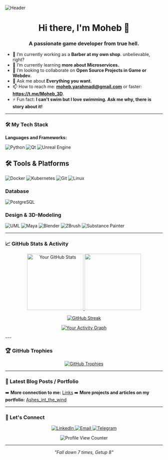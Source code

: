 <!-- A catchy header/banner image makes your profile stand out.
You can create one using tools like: https://canva.com, https://placehold.co, or https://github.com/kyechan99/capsule-render -->
![Header](https://placehold.co/1200x300/0077B5/FFFFFF?text=Welcome+to+My+GitHub+Profile!)

<h1 align="center">Hi there, I'm Moheb 👋</h1>
<h3 align="center">A passionate game developer from true hell.</h3>

- 🔭 I’m currently working as a **Barber at my own shop**. unbelievable, right?
- 🌱 I’m currently learning **more about Microservices.**
- 👯 I’m looking to collaborate on **Open Source Projects in Game or Webdev.**
- 💬 Ask me about **Everything you want.**
- 📫 How to reach me: **moheb.yarahmadi@gmail.com** or faster: **https://t.me/Moheb_3D**.
- ⚡ Fun fact: **I can't swim but I love swimming. Ask me why, there is story about it!**

---

### 🛠️ My Tech Stack

**Languages and Frameworks:**
<!-- Icons from https://shields.io/badges or https://simpleicons.org/ -->
![Python](https://img.shields.io/badge/Python-3776AB?style=for-the-badge&logo=python&logoColor=white)
![Qt](https://img.shields.io/badge/Qt-C++-41CD52?style=for-the-badge&logo=qt&logoColor=white)
![Unreal Engine](https://img.shields.io/badge/Unreal-C++-0E1128?style=for-the-badge&logo=unrealengine&logoColor=white)

## 🛠️ Tools & Platforms
![Docker](https://img.shields.io/badge/Docker-2496ED?style=for-the-badge&logo=docker&logoColor=white)
![Kubernetes](https://img.shields.io/badge/Kubernetes-326CE5?style=for-the-badge&logo=kubernetes&logoColor=white)
![Git](https://img.shields.io/badge/Git-F05032?style=for-the-badge&logo=git&logoColor=white)
![Linux](https://img.shields.io/badge/Linux-FCC624?style=for-the-badge&logo=linux&logoColor=black)

### Database
![PostgreSQL](https://img.shields.io/badge/PostgreSQL-SQL-336791?style=for-the-badge&logo=postgresql&logoColor=white)

### Design & 3D-Modeling
![UML](https://img.shields.io/badge/UML-Diagrams-D71C4C?style=for-the-badge&logo=diagramsdotnet&logoColor=white)
![Maya](https://img.shields.io/badge/Maya-3D-0696D7?style=for-the-badge&logo=autodesk&logoColor=white)
![Blender](https://img.shields.io/badge/Blender-3D-F5792A?style=for-the-badge&logo=blender&logoColor=white)
![ZBrush](https://img.shields.io/badge/ZBrush-Sculpting-6B6B6B?style=for-the-badge&logo=pixologic&logoColor=white)
![Substance Painter](https://img.shields.io/badge/Substance-Texturing-6967CE?style=for-the-badge&logo=adobe&logoColor=white)

---

### 📈 GitHub Stats & Activity

<!-- A view of your stats - choose one or a combination. -->
<p align="center">
  <a href="https://github.com/anuraghazra/github-readme-stats">
    <img height="180em" src="https://github-readme-stats.vercel.app/api?username=MohebYarahmadi&show_icons=true&theme=radical&hide_border=true&count_private=true" alt="Your GitHub Stats" />
  </a>
  <a href="https://github.com/anuraghazra/github-readme-stats">
    <img height="180em" src="https://github-readme-stats.vercel.app/api/top-langs/?username=MohebYarahmadi&layout=compact&theme=radical&hide_border=true&langs_count=8" />
  </a>
</p>

<!-- GitHub Streak Stats - Optional but popular -->
<p align="center">
  <a href="https://git.io/streak-stats">
    <img src="https://streak-stats.demolab.com?user=MohebYarahmadi&theme=radical&hide_border=true&date_format=M%20j%5B%2C%20Y%5D" alt="GitHub Streak" />
  </a>
</p>

<!-- A dynamic activity graph -->
<p align="center">
  <a href="https://github.com/ashutosh00710/github-readme-activity-graph">
    <img alt="Your Activity Graph" src="https://github-readme-activity-graph.vercel.app/graph?username=MohebYarahmadi&theme=react-dark&hide_border=true&area=true" />
  </a>
</p>
---

### 🏆 GitHub Trophies

<!-- Trophy stats for some gamification -->
<p align="center">
  <a href="https://github.com/ryo-ma/github-profile-trophy">
    <img src="https://github-profile-trophy.vercel.app/?username=MohebYarahmadi&theme=onedark&no-frame=true&row=1&column=7" alt="GitHub Trophies" />
  </a>
</p>

---

### 📝 Latest Blog Posts / Portfolio

<!-- If you write a blog, this is a great place to showcase your latest articles using an RSS feed. -->
<!-- Using https://github.com/gautamkrishnar/blog-post-workflow -->
<!-- BLOG-POST-LIST:START -->
<!-- BLOG-POST-LIST:END -->

➡️ **More connection to me:** [Links](https://zil.ink/moheb.yarahmadi)
➡️ **More projects and articles on my portfolio:** [Ashes_int_the_wind](https://mohebyarahmadi.github.io/Ashes_in_the_wind/)


---

### 🤝 Let's Connect

<p align="center">
  <a href="https://www.linkedin.com/in/mohebyarahmadi/">
    <img src="https://img.shields.io/badge/LinkedIn-0077B5?style=for-the-badge&logo=linkedin&logoColor=white" alt="LinkedIn">
  </a>
  <a href="mailto:moheb.yarahmadi@gmail.com">
    <img src="https://img.shields.io/badge/Email-D14836?style=for-the-badge&logo=gmail&logoColor=white" alt="Email">
  </a>
  <a href="https://t.me/Moheb_3D">
    <img src="https://img.shields.io/badge/Telegram-0077B5?style=for-the-badge&logo=telegram&logoColor=white" alt="Telegram">
  </a>
  
</p>

<p align="center">
  <img src="https://komarev.com/ghpvc/?username=MohebYarahmadi&label=Profile%20Views&color=0e75b6&style=flat" alt="Profile View Counter" />
</p>

<!-- A fun footer, maybe a quote or a joke -->
---
<p align="center">
  <i>"Fall down 7 times, Getup 8"</i>
</p>
